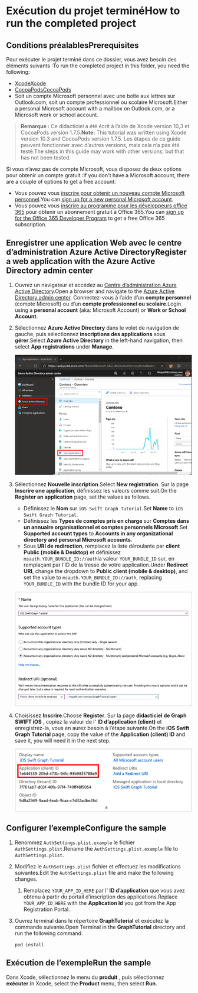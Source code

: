 # <a name="how-to-run-the-completed-project"></a><span data-ttu-id="e2d6f-101">Exécution du projet terminé</span><span class="sxs-lookup"><span data-stu-id="e2d6f-101">How to run the completed project</span></span>

## <a name="prerequisites"></a><span data-ttu-id="e2d6f-102">Conditions préalables</span><span class="sxs-lookup"><span data-stu-id="e2d6f-102">Prerequisites</span></span>

<span data-ttu-id="e2d6f-103">Pour exécuter le projet terminé dans ce dossier, vous avez besoin des éléments suivants :</span><span class="sxs-lookup"><span data-stu-id="e2d6f-103">To run the completed project in this folder, you need the following:</span></span>

- [<span data-ttu-id="e2d6f-104">Xcode</span><span class="sxs-lookup"><span data-stu-id="e2d6f-104">Xcode</span></span>](https://developer.apple.com/xcode/)
- [<span data-ttu-id="e2d6f-105">CocoaPods</span><span class="sxs-lookup"><span data-stu-id="e2d6f-105">CocoaPods</span></span>](https://cocoapods.org)
- <span data-ttu-id="e2d6f-106">Soit un compte Microsoft personnel avec une boîte aux lettres sur Outlook.com, soit un compte professionnel ou scolaire Microsoft.</span><span class="sxs-lookup"><span data-stu-id="e2d6f-106">Either a personal Microsoft account with a mailbox on Outlook.com, or a Microsoft work or school account.</span></span>

> <span data-ttu-id="e2d6f-107">**Remarque :** Ce didacticiel a été écrit à l’aide de Xcode version 10,3 et CocoaPods version 1.7.5.</span><span class="sxs-lookup"><span data-stu-id="e2d6f-107">**Note:** This tutorial was written using Xcode version 10.3 and CocoaPods version 1.7.5.</span></span> <span data-ttu-id="e2d6f-108">Les étapes de ce guide peuvent fonctionner avec d’autres versions, mais cela n’a pas été testé.</span><span class="sxs-lookup"><span data-stu-id="e2d6f-108">The steps in this guide may work with other versions, but that has not been tested.</span></span>

<span data-ttu-id="e2d6f-109">Si vous n’avez pas de compte Microsoft, vous disposez de deux options pour obtenir un compte gratuit :</span><span class="sxs-lookup"><span data-stu-id="e2d6f-109">If you don't have a Microsoft account, there are a couple of options to get a free account:</span></span>

- <span data-ttu-id="e2d6f-110">Vous pouvez vous [inscrire pour obtenir un nouveau compte Microsoft personnel](https://signup.live.com/signup?wa=wsignin1.0&rpsnv=12&ct=1454618383&rver=6.4.6456.0&wp=MBI_SSL_SHARED&wreply=https://mail.live.com/default.aspx&id=64855&cbcxt=mai&bk=1454618383&uiflavor=web&uaid=b213a65b4fdc484382b6622b3ecaa547&mkt=E-US&lc=1033&lic=1).</span><span class="sxs-lookup"><span data-stu-id="e2d6f-110">You can [sign up for a new personal Microsoft account](https://signup.live.com/signup?wa=wsignin1.0&rpsnv=12&ct=1454618383&rver=6.4.6456.0&wp=MBI_SSL_SHARED&wreply=https://mail.live.com/default.aspx&id=64855&cbcxt=mai&bk=1454618383&uiflavor=web&uaid=b213a65b4fdc484382b6622b3ecaa547&mkt=E-US&lc=1033&lic=1).</span></span>
- <span data-ttu-id="e2d6f-111">Vous pouvez vous [inscrire au programme pour les développeurs office 365](https://developer.microsoft.com/office/dev-program) pour obtenir un abonnement gratuit à Office 365.</span><span class="sxs-lookup"><span data-stu-id="e2d6f-111">You can [sign up for the Office 365 Developer Program](https://developer.microsoft.com/office/dev-program) to get a free Office 365 subscription.</span></span>

## <a name="register-a-web-application-with-the-azure-active-directory-admin-center"></a><span data-ttu-id="e2d6f-112">Enregistrer une application Web avec le centre d’administration Azure Active Directory</span><span class="sxs-lookup"><span data-stu-id="e2d6f-112">Register a web application with the Azure Active Directory admin center</span></span>

1. <span data-ttu-id="e2d6f-113">Ouvrez un navigateur et accédez au [Centre d’administration Azure Active Directory](https://aad.portal.azure.com).</span><span class="sxs-lookup"><span data-stu-id="e2d6f-113">Open a browser and navigate to the [Azure Active Directory admin center](https://aad.portal.azure.com).</span></span> <span data-ttu-id="e2d6f-114">Connectez-vous à l’aide d’un **compte personnel** (compte Microsoft) ou d’un **compte professionnel ou scolaire**.</span><span class="sxs-lookup"><span data-stu-id="e2d6f-114">Login using a **personal account** (aka: Microsoft Account) or **Work or School Account**.</span></span>

1. <span data-ttu-id="e2d6f-115">Sélectionnez **Azure Active Directory** dans le volet de navigation de gauche, puis sélectionnez **inscriptions des applications** sous **gérer**.</span><span class="sxs-lookup"><span data-stu-id="e2d6f-115">Select **Azure Active Directory** in the left-hand navigation, then select **App registrations** under **Manage**.</span></span>

    ![<span data-ttu-id="e2d6f-116">Capture d’écran des inscriptions d’application</span><span class="sxs-lookup"><span data-stu-id="e2d6f-116">A screenshot of the App registrations</span></span> ](/tutorial/images/aad-portal-app-registrations.png)

1. <span data-ttu-id="e2d6f-117">Sélectionnez **Nouvelle inscription**.</span><span class="sxs-lookup"><span data-stu-id="e2d6f-117">Select **New registration**.</span></span> <span data-ttu-id="e2d6f-118">Sur la page **Inscrire une application**, définissez les valeurs comme suit.</span><span class="sxs-lookup"><span data-stu-id="e2d6f-118">On the **Register an application** page, set the values as follows.</span></span>

    - <span data-ttu-id="e2d6f-119">Définissez le **Nom** sur `iOS Swift Graph Tutorial`.</span><span class="sxs-lookup"><span data-stu-id="e2d6f-119">Set **Name** to `iOS Swift Graph Tutorial`.</span></span>
    - <span data-ttu-id="e2d6f-120">Définissez les **Types de comptes pris en charge** sur **Comptes dans un annuaire organisationnel et comptes personnels Microsoft**.</span><span class="sxs-lookup"><span data-stu-id="e2d6f-120">Set **Supported account types** to **Accounts in any organizational directory and personal Microsoft accounts**.</span></span>
    - <span data-ttu-id="e2d6f-121">Sous **URI de redirection**, remplacez la liste déroulante par **client Public (mobile & Desktop)** et définissez `msauth.YOUR_BUNDLE_ID://auth`la valeur `YOUR_BUNDLE_ID` sur, en remplaçant par l’ID de la tresse de votre application.</span><span class="sxs-lookup"><span data-stu-id="e2d6f-121">Under **Redirect URI**, change the dropdown to **Public client (mobile & desktop)**, and set the value to `msauth.YOUR_BUNDLE_ID://auth`, replacing `YOUR_BUNDLE_ID` with the bundle ID for your app.</span></span>

    ![Capture d’écran de la page inscrire une application](/tutorial/images/aad-register-an-app.png)

1. <span data-ttu-id="e2d6f-123">Choisissez **Inscrire**.</span><span class="sxs-lookup"><span data-stu-id="e2d6f-123">Choose **Register**.</span></span> <span data-ttu-id="e2d6f-124">Sur la page **didacticiel de Graph SWIFT iOS** , copiez la valeur de l' **ID d’application (client)** et enregistrez-la, vous en aurez besoin à l’étape suivante.</span><span class="sxs-lookup"><span data-stu-id="e2d6f-124">On the **iOS Swift Graph Tutorial** page, copy the value of the **Application (client) ID** and save it, you will need it in the next step.</span></span>

    ![Capture d’écran de l’ID d’application de la nouvelle inscription de l’application](/tutorial/images/aad-application-id.png)

## <a name="configure-the-sample"></a><span data-ttu-id="e2d6f-126">Configurer l’exemple</span><span class="sxs-lookup"><span data-stu-id="e2d6f-126">Configure the sample</span></span>

1. <span data-ttu-id="e2d6f-127">Renommez `AuthSettings.plist.example` le fichier `AuthSettings.plist`.</span><span class="sxs-lookup"><span data-stu-id="e2d6f-127">Rename the `AuthSettings.plist.example` file to `AuthSettings.plist`.</span></span>
1. <span data-ttu-id="e2d6f-128">Modifiez le `AuthSettings.plist` fichier et effectuez les modifications suivantes.</span><span class="sxs-lookup"><span data-stu-id="e2d6f-128">Edit the `AuthSettings.plist` file and make the following changes.</span></span>
    1. <span data-ttu-id="e2d6f-129">Remplacez `YOUR_APP_ID_HERE` par l' **ID d’application** que vous avez obtenu à partir du portail d’inscription des applications.</span><span class="sxs-lookup"><span data-stu-id="e2d6f-129">Replace `YOUR_APP_ID_HERE` with the **Application Id** you got from the App Registration Portal.</span></span>
1. <span data-ttu-id="e2d6f-130">Ouvrez terminal dans le répertoire **GraphTutorial** et exécutez la commande suivante.</span><span class="sxs-lookup"><span data-stu-id="e2d6f-130">Open Terminal in the **GraphTutorial** directory and run the following command.</span></span>

    ```Shell
    pod install
    ```

## <a name="run-the-sample"></a><span data-ttu-id="e2d6f-131">Exécution de l’exemple</span><span class="sxs-lookup"><span data-stu-id="e2d6f-131">Run the sample</span></span>

<span data-ttu-id="e2d6f-132">Dans Xcode, sélectionnez le menu du **produit** , puis sélectionnez **exécuter**.</span><span class="sxs-lookup"><span data-stu-id="e2d6f-132">In Xcode, select the **Product** menu, then select **Run**.</span></span>
